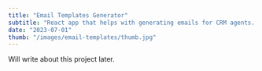 ```yaml
---
title: "Email Templates Generator"
subtitle: "React app that helps with generating emails for CRM agents. AI powered"
date: "2023-07-01"
thumb: "/images/email-templates/thumb.jpg"
---
```


Will write about this project later.
